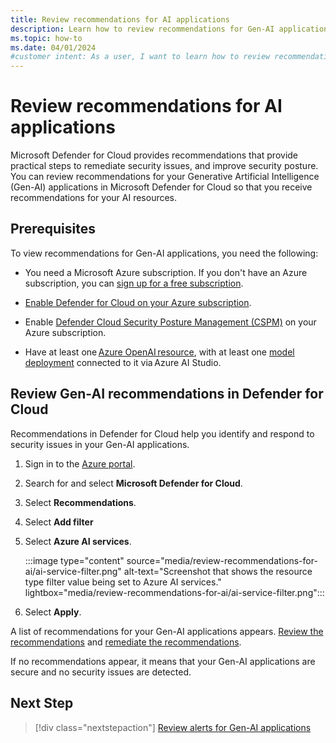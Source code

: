 ```yaml
---
title: Review recommendations for AI applications
description: Learn how to review recommendations for Gen-AI applications in Microsoft Defender for Cloud to secure your AI environments.
ms.topic: how-to
ms.date: 04/01/2024
#customer intent: As a user, I want to learn how to review recommendations for Gen-AI applications in Microsoft Defender for Cloud so that I can improve the security of my Gen-AI applications.
---
```


# Review recommendations for AI applications

Microsoft Defender for Cloud provides recommendations that provide practical steps to remediate security issues, and improve security posture. You can review recommendations for your Generative Artificial Intelligence (Gen-AI) applications in Microsoft Defender for Cloud so that you receive recommendations for your AI resources.

## Prerequisites

To view recommendations for Gen-AI applications, you need the following:

- You need a Microsoft Azure subscription. If you don't have an Azure subscription, you can [sign up for a free subscription](https://azure.microsoft.com/pricing/free-trial/).

- [Enable Defender for Cloud on your Azure subscription](connect-azure-subscription.md).

- Enable [Defender Cloud Security Posture Management (CSPM)](tutorial-enable-cspm-plan.md) on your Azure subscription.

- Have at least one [Azure OpenAI resource](../ai-studio/how-to/create-azure-ai-resource.md), with at least one [model deployment](../ai-studio/how-to/deploy-models-openai.md) connected to it via Azure AI Studio.

## Review Gen-AI recommendations in Defender for Cloud

Recommendations in Defender for Cloud help you identify and respond to security issues in your Gen-AI applications.

1. Sign in to the [Azure portal](https://portal.azure.com/).

1. Search for and select **Microsoft Defender for Cloud**.

1. Select **Recommendations**.

1. Select **Add filter**

1. Select **Azure AI services**.

    :::image type="content" source="media/review-recommendations-for-ai/ai-service-filter.png" alt-text="Screenshot that shows the resource type filter value being set to Azure AI services." lightbox="media/review-recommendations-for-ai/ai-service-filter.png":::

1. Select **Apply**.

A list of recommendations for your Gen-AI applications appears. [Review the recommendations](review-security-recommendations.md) and [remediate the recommendations](implement-security-recommendations.md).

If no recommendations appear, it means that your Gen-AI applications are secure and no security issues are detected.

## Next Step

> [!div class="nextstepaction"]
> [Review alerts for Gen-AI applications](review-alerts-for-ai.md)
